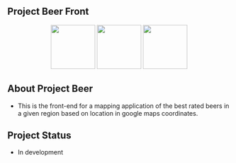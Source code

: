 ## Project Beer Front

<p align="center">
    <img src="https://cdn-icons-png.flaticon.com/512/5968/5968292.png" width="100px" height="100px"/>
    <img src="https://cdn.iconscout.com/icon/free/png-256/free-react-1-282599.png?f=webp" width="100px" height="100px"/>
    <img src="https://www.svgrepo.com/show/353722/expo.svg" width="100px" height="100px"/> 
</p>

## About Project Beer
* This is the front-end for a mapping application of the best rated beers in a given region based on location in google maps coordinates.

## Project Status
* In development